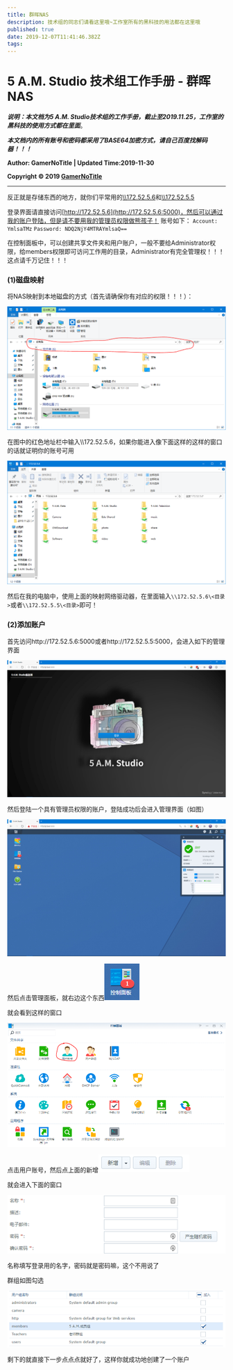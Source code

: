 ```yaml
---
title: 群晖NAS
description: 技术组的同志们请看这里哦~工作室所有的黑科技的用法都在这里哦
published: true
date: 2019-12-07T11:41:46.382Z
tags: 
---
```


# 5 A.M. Studio 技术组工作手册 - 群晖NAS

***说明：本文档为5 A.M. Studio技术组的工作手册，截止至2019.11.25，工作室的黑科技的使用方式都在里面***。

***本文档内的所有账号和密码都采用了BASE64加密方式，请自己百度找解码器！！！***

**Author: GamerNoTitle | Updated Time:2019-11-30**

**Copyright © 2019 [GamerNoTitle](http://bili33.top)**

---

反正就是存储东西的地方，就你们平常用的[\\\172.52.5.6](\\172.52.5.6)和[\\\172.52.5.5](\\172.52.5.5)

登录界面请直接访问[http://172.52.5.6](http://172.52.5.6:5000)，然后可以通过我的账户登陆，但是请不要用我的管理员权限做熊孩子！
账号如下：
``Account: YmlsaTMz``
``Password: NDQ2NjY4MTRAYmlsaQ==``

在控制面板中，可以创建共享文件夹和用户账户，一般不要给Administrator权限，给members权限即可访问工作用的目录，Administrator有完全管理权！！！这点请千万记住！！！

### (1)磁盘映射

将NAS映射到本地磁盘的方式（首先请确保你有对应的权限！！！）：

![](/img/1-1-1.png)

在图中的红色地址栏中输入\\\172.52.5.6，如果你能进入像下面这样的这样的窗口的话就证明你的账号可用

![](/img/1-1-2.png)

然后在我的电脑中，使用上面的映射网络驱动器，在里面输入``\\172.52.5.6\<目录>``或者``\\172.52.5.5\<目录>``即可！

### (2)添加账户

首先访问http://172.52.5.6:5000或者http://172.52.5.5:5000，会进入如下的管理界面

![](/img/1-2-1.png)

然后登陆一个具有管理员权限的账户，登陆成功后会进入管理界面（如图）

![](/img/1-2-2.png)

然后点击管理面板，就右边这个东西![](/img/1-2-3.png)

就会看到这样的窗口

![](/img/1-2-4.png)

点击用户账号，然后点上面的新增![](/img/1-2-5.png)

就会进入下面的窗口

![](/img/1-2-6.png)

名称填写登录用的名字，密码就是密码嘛，这个不用说了

群组如图勾选

![](/img/1-2-7.png)

剩下的就直接下一步点点点就好了，这样你就成功地创建了一个账户